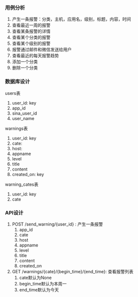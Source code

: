 ### 用例分析

1. 产生一条报警：分类，主机，应用名，级别，标题，内容，时间
1. 查看最近一周的报警
1. 查看某条报警的详情
1. 查看某个分类的报警
1. 查看某个级别的报警
1. 报警通过邮件和微信发送给用户
1. 查看最近的每天报警趋势
1. 添加一个分类
1. 删除一个分类


### 数据库设计

users表

1. user_id: key
1. app_id
1. sina_user_id
1. user_name

warnings表

1. user_id: key
1. cate:
1. host:
1. appname
1. level
1. title
1. content
1. created_on: key

warning_cates表

1. user_id: key
1. cate

### API设计

1. POST /send_warning/{user_id} : 产生一条报警
    1. app_id
    1. cate
    1. host
    1. appname
    1. level
    1. title
    1. content
    1. created_on
1. GET /warnings/{cate}/{begin_time}/{end_time}: 查看报警列表
    1. cate默认为None
    1. begin_time默认为本周一
    1. end_time默认为今天
